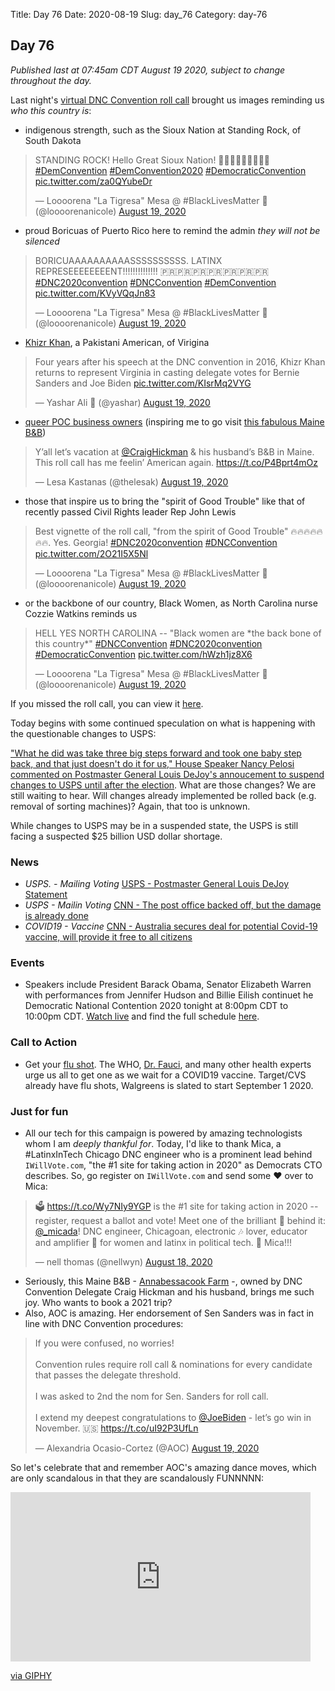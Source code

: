 Title: Day 76
Date: 2020-08-19
Slug: day_76
Category: day-76

## Day 76   

_Published last at 07:45am CDT August 19 2020, subject to change throughout the day._

Last night's [virtual DNC Convention roll call](https://www.nytimes.com/2020/08/19/us/politics/dnc-roll-call.html) brought us images reminding us *who this country is*:

- indigenous strength, such as the Sioux Nation at Standing Rock, of South Dakota

<blockquote class="twitter-tweet"><p lang="en" dir="ltr">STANDING ROCK! Hello Great Sioux Nation! 👋🏽👋🏽👋🏽👋🏽😍 <a href="https://twitter.com/hashtag/DemConvention?src=hash&amp;ref_src=twsrc%5Etfw">#DemConvention</a> <a href="https://twitter.com/hashtag/DemConvention2020?src=hash&amp;ref_src=twsrc%5Etfw">#DemConvention2020</a> <a href="https://twitter.com/hashtag/DemocraticConvention?src=hash&amp;ref_src=twsrc%5Etfw">#DemocraticConvention</a> <a href="https://t.co/za0QYubeDr">pic.twitter.com/za0QYubeDr</a></p>&mdash; Loooorena &quot;La Tigresa&quot; Mesa @ #BlackLivesMatter 🖤 (@loooorenanicole) <a href="https://twitter.com/loooorenanicole/status/1295906374401101824?ref_src=twsrc%5Etfw">August 19, 2020</a></blockquote> <script async src="https://platform.twitter.com/widgets.js" charset="utf-8"></script> 

- proud Boricuas of Puerto Rico here to remind the admin *they will not be silenced*

<blockquote class="twitter-tweet"><p lang="en" dir="ltr">BORICUAAAAAAAAAASSSSSSSSSS. LATINX REPRESEEEEEEEENT!!!!!!!!!!!!!! 🇵🇷🇵🇷🇵🇷🇵🇷🇵🇷🇵🇷🇵🇷 <a href="https://twitter.com/hashtag/DNC2020convention?src=hash&amp;ref_src=twsrc%5Etfw">#DNC2020convention</a> <a href="https://twitter.com/hashtag/DNCConvention?src=hash&amp;ref_src=twsrc%5Etfw">#DNCConvention</a> <a href="https://twitter.com/hashtag/DemConvention?src=hash&amp;ref_src=twsrc%5Etfw">#DemConvention</a> <a href="https://t.co/KVyVQqJn83">pic.twitter.com/KVyVQqJn83</a></p>&mdash; Loooorena &quot;La Tigresa&quot; Mesa @ #BlackLivesMatter 🖤 (@loooorenanicole) <a href="https://twitter.com/loooorenanicole/status/1295906192552865793?ref_src=twsrc%5Etfw">August 19, 2020</a></blockquote> <script async src="https://platform.twitter.com/widgets.js" charset="utf-8"></script> 

- [Khizr Khan](https://twitter.com/loooorenanicole/status/1295907279875846146?s=20), a Pakistani American, of Virigina 

<blockquote class="twitter-tweet"><p lang="en" dir="ltr">Four years after his speech at the DNC convention in 2016, Khizr Khan returns to represent Virginia in casting delegate votes for Bernie Sanders and Joe Biden <a href="https://t.co/KIsrMq2VYG">pic.twitter.com/KIsrMq2VYG</a></p>&mdash; Yashar Ali 🐘 (@yashar) <a href="https://twitter.com/yashar/status/1295907675197149184?ref_src=twsrc%5Etfw">August 19, 2020</a></blockquote> <script async src="https://platform.twitter.com/widgets.js" charset="utf-8"></script> 

- [queer POC business owners](https://twitter.com/CraigHickman) (inspiring me to go visit [this fabulous Maine B&B](https://twitter.com/BMacMer/status/1295946095613349888?s=20))

<blockquote class="twitter-tweet"><p lang="en" dir="ltr">Y’all let’s vacation at <a href="https://twitter.com/CraigHickman?ref_src=twsrc%5Etfw">@CraigHickman</a> &amp; his husband’s B&amp;B in Maine. This roll call has me feelin’ American again. <a href="https://t.co/P4Bprt4mOz">https://t.co/P4Bprt4mOz</a></p>&mdash; Lesa Kastanas (@thelesak) <a href="https://twitter.com/thelesak/status/1296054592397094918?ref_src=twsrc%5Etfw">August 19, 2020</a></blockquote> <script async src="https://platform.twitter.com/widgets.js" charset="utf-8"></script> 

- those that inspire us to bring the "spirit of Good Trouble" like that of recently passed Civil Rights leader Rep John Lewis

<blockquote class="twitter-tweet"><p lang="en" dir="ltr">Best vignette of the roll call, &quot;from the spirit of Good Trouble&quot; 🔥🔥🔥🔥🔥🔥🔥. Yes. Georgia! <a href="https://twitter.com/hashtag/DNC2020convention?src=hash&amp;ref_src=twsrc%5Etfw">#DNC2020convention</a> <a href="https://twitter.com/hashtag/DNCConvention?src=hash&amp;ref_src=twsrc%5Etfw">#DNCConvention</a> <a href="https://t.co/2O21I5X5Nl">pic.twitter.com/2O21I5X5Nl</a></p>&mdash; Loooorena &quot;La Tigresa&quot; Mesa @ #BlackLivesMatter 🖤 (@loooorenanicole) <a href="https://twitter.com/loooorenanicole/status/1295901624217501697?ref_src=twsrc%5Etfw">August 19, 2020</a></blockquote> <script async src="https://platform.twitter.com/widgets.js" charset="utf-8"></script> 

- or the backbone of our country, Black Women, as North Carolina nurse Cozzie Watkins reminds us

<blockquote class="twitter-tweet"><p lang="en" dir="ltr">HELL YES NORTH CAROLINA -- &quot;Black women are *the back bone of this country*&quot; <a href="https://twitter.com/hashtag/DNCConvention?src=hash&amp;ref_src=twsrc%5Etfw">#DNCConvention</a> <a href="https://twitter.com/hashtag/DNC2020convention?src=hash&amp;ref_src=twsrc%5Etfw">#DNC2020convention</a> <a href="https://twitter.com/hashtag/DemocraticConvention?src=hash&amp;ref_src=twsrc%5Etfw">#DemocraticConvention</a> <a href="https://t.co/hWzh1jz8X6">pic.twitter.com/hWzh1jz8X6</a></p>&mdash; Loooorena &quot;La Tigresa&quot; Mesa @ #BlackLivesMatter 🖤 (@loooorenanicole) <a href="https://twitter.com/loooorenanicole/status/1295904883850321922?ref_src=twsrc%5Etfw">August 19, 2020</a></blockquote> <script async src="https://platform.twitter.com/widgets.js" charset="utf-8"></script> 

If you missed the roll call, you can view it [here](https://www.youtube.com/watch?v=vQ9s4x_Mybs).

Today begins with some continued speculation on what is happening with the questionable changes to USPS:

["What he did was take three big steps forward and took one baby step back, and that just doesn't do it for us," House Speaker Nancy Pelosi commented on Postmaster General Louis DeJoy's annoucement to suspend changes to USPS until after the election](https://www.politico.com/news/2020/08/18/nance-pelosi-postal-service-changes-397824). What are those changes? We are still waiting to hear. Will changes already implemented be rolled back (e.g. removal of sorting machines)? Again, that too is unknown.

While changes to USPS may be in a suspended state, the USPS is still facing a suspected $25 billion USD dollar shortage.

### News

- *USPS. - Mailing Voting* [USPS - Postmaster General Louis DeJoy Statement](https://about.usps.com/newsroom/national-releases/2020/0818-postmaster-general-louis-dejoy-statement.htm)
- *USPS - Mailin Voting* [CNN - The post office backed off, but the damage is already done](https://www.cnn.com/2020/08/19/politics/what-matters-august-18/index.html)
- *COVID19 - Vaccine* [CNN - Australia secures deal for potential Covid-19 vaccine, will provide it free to all citizens](https://www.cnn.com/2020/08/19/australia/australia-astrazeneca-covid-19-vaccine-intl-hnk-scli-scn/index.html)

### Events

- Speakers include President Barack Obama, Senator Elizabeth Warren with performances from Jennifer Hudson and Billie Eilish continuet he Democratic National Contention 2020 tonight at 8:00pm CDT to 10:00pm CDT. [Watch live](https://www.demconvention.com/) and find the full schedule [here](https://www.demconvention.com/schedule-and-speakers/).

### Call to Action

- Get your [flu shot](https://www.cnn.com/2020/08/18/health/flu-vaccine-important-coronavirus-wellness/index.html). The WHO, [Dr. Fauci](https://www.nytimes.com/2020/08/16/health/coronavirus-flu-vaccine-twindemic.html), and many other health experts urge us all to get one as we wait for a COVID19 vaccine. Target/CVS already have flu shots, Walgreens is slated to start September 1 2020.

### Just for fun

- All our tech for this campaign is powered by amazing technologists whom I am *deeply thankful for*. Today, I'd like to thank Mica, a #LatinxInTech Chicago DNC engineer who is a prominent lead behind `IWillVote.com`, "the #1 site for taking action in 2020" as Democrats CTO describes.  So, go register on `IWillVote.com` and send some ❤️ over to Mica:

<blockquote class="twitter-tweet"><p lang="en" dir="ltr">🗳️ <a href="https://t.co/Wy7NIy9YGP">https://t.co/Wy7NIy9YGP</a> is the #1 site for taking action in 2020 -- register, request a ballot and vote! Meet one of the brilliant 🧠 behind it: <a href="https://twitter.com/_micada?ref_src=twsrc%5Etfw">@_micada</a>! DNC engineer, Chicagoan, electronic 🎶 lover, educator and amplifier 📣 for women and latinx in political tech. 🥳 Mica!!!</p>&mdash; nell thomas (@nellwyn) <a href="https://twitter.com/nellwyn/status/1295764499010592768?ref_src=twsrc%5Etfw">August 18, 2020</a></blockquote> <script async src="https://platform.twitter.com/widgets.js" charset="utf-8"></script> 

- Seriously, this Maine B&B - [Annabessacook Farm](http://annabessacookfarm.blogspot.com/) -, owned by DNC Convention Delegate Craig Hickman and his husband, brings me such joy. Who wants to book a 2021 trip? 
- Also, AOC is amazing. Her endorsement of Sen Sanders was in fact in line with DNC Convention procedures:

<blockquote class="twitter-tweet"><p lang="en" dir="ltr">If you were confused, no worries!<br><br>Convention rules require roll call &amp; nominations for every candidate that passes the delegate threshold.<br><br>I was asked to 2nd the nom for Sen. Sanders for roll call.<br><br>I extend my deepest congratulations to <a href="https://twitter.com/JoeBiden?ref_src=twsrc%5Etfw">@JoeBiden</a> - let’s go win in November. 🇺🇸 <a href="https://t.co/uI92P3UfLn">https://t.co/uI92P3UfLn</a></p>&mdash; Alexandria Ocasio-Cortez (@AOC) <a href="https://twitter.com/AOC/status/1295902565750771717?ref_src=twsrc%5Etfw">August 19, 2020</a></blockquote> <script async src="https://platform.twitter.com/widgets.js" charset="utf-8"></script> 

So let's celebrate that and remember AOC's amazing dance moves, which are only scandalous in that they are scandalously FUNNNNN:

<iframe src="https://giphy.com/embed/yyc7U4gVbzy445A45p" width="480" height="271" frameBorder="0" class="giphy-embed" allowFullScreen></iframe><p><a href="https://giphy.com/gifs/dancing-woo-hoo-alexandra-ocasio-cortez-yyc7U4gVbzy445A45p">via GIPHY</a></p>